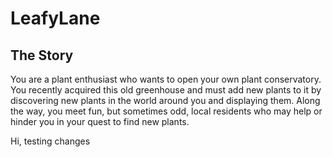 # LeafyLane

## The Story
You are a plant enthusiast who wants to open your own plant conservatory. You recently acquired this old greenhouse and must add new plants to it by discovering new plants in the world around you and displaying them. Along the way, you meet fun, but sometimes odd, local residents who may help or hinder you in your quest to find new plants.

Hi, testing changes